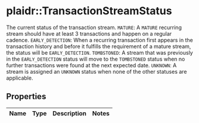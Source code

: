 # plaidr::TransactionStreamStatus

The current status of the transaction stream.  `MATURE`: A `MATURE` recurring stream should have at least 3 transactions and happen on a regular cadence.  `EARLY_DETECTION`: When a recurring transaction first appears in the transaction history and before it fulfills the requirement of a mature stream, the status will be `EARLY_DETECTION`.  `TOMBSTONED`: A stream that was previously in the `EARLY_DETECTION` status will move to the `TOMBSTONED` status when no further transactions were found at the next expected date.  `UNKNOWN`: A stream is assigned an `UNKNOWN` status when none of the other statuses are applicable.

## Properties
Name | Type | Description | Notes
------------ | ------------- | ------------- | -------------


